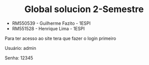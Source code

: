 <h1 align="center"> Global solucion 2-Semestre  </h1>

<ul> 
  <li> RM550539 - Guilherme Fazito - 1ESPI </li>
  <li> RM551528 - Henrique Lima - 1ESPI </li>
</ul>

<p> Para ter acesso ao site tera que fazer o login primeiro </p>

<p> Usuário: admin </p>
<p> Senha: 12345 </p>



